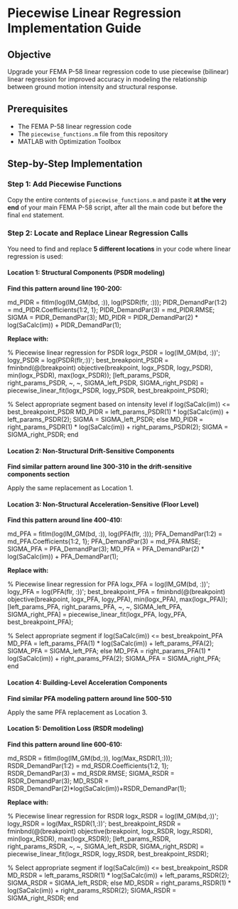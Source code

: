 # Piecewise Linear Regression Implementation Guide

## Objective
Upgrade your FEMA P-58 linear regression code to use piecewise (bilinear) linear regression for improved accuracy in modeling the relationship between ground motion intensity and structural response.

## Prerequisites
- The FEMA P-58 linear regression code
- The `piecewise_functions.m` file from this repository
- MATLAB with Optimization Toolbox

## Step-by-Step Implementation

### Step 1: Add Piecewise Functions
Copy the entire contents of `piecewise_functions.m` and paste it **at the very end** of your main FEMA P-58 script, after all the main code but before the final `end` statement.

### Step 2: Locate and Replace Linear Regression Calls

You need to find and replace **5 different locations** in your code where linear regression is used:

#### Location 1: Structural Components (PSDR modeling)
**Find this pattern around line 190-200:**

md_PIDR = fitlm(log(IM_GM(bd, :)), log(PSDR(flr, :)));
PIDR_DemandPar(1:2) = md_PIDR.Coefficients{1:2, 1};
PIDR_DemandPar(3) = md_PIDR.RMSE;
SIGMA = PIDR_DemandPar(3);
MD_PIDR = PIDR_DemandPar(2) * log(SaCalc(im)) + PIDR_DemandPar(1);


**Replace with:**

% Piecewise linear regression for PSDR
logx_PSDR = log(IM_GM(bd, :))';
logy_PSDR = log(PSDR(flr,:))';
best_breakpoint_PSDR = fminbnd(@(breakpoint) objective(breakpoint, logx_PSDR, logy_PSDR), min(logx_PSDR), max(logx_PSDR));
[left_params_PSDR, right_params_PSDR, ~, ~, SIGMA_left_PSDR, SIGMA_right_PSDR] = piecewise_linear_fit(logx_PSDR, logy_PSDR, best_breakpoint_PSDR);

% Select appropriate segment based on intensity level
if log(SaCalc(im)) <= best_breakpoint_PSDR
    MD_PIDR = left_params_PSDR(1) * log(SaCalc(im)) + left_params_PSDR(2);
    SIGMA = SIGMA_left_PSDR;
else
    MD_PIDR = right_params_PSDR(1) * log(SaCalc(im)) + right_params_PSDR(2);
    SIGMA = SIGMA_right_PSDR;
end

#### Location 2: Non-Structural Drift-Sensitive Components 
**Find similar pattern around line 300-310 in the drift-sensitive components section**

Apply the same replacement as Location 1.

#### Location 3: Non-Structural Acceleration-Sensitive (Floor Level)
**Find this pattern around line 400-410:**

md_PFA = fitlm(log(IM_GM(bd, :)), log(PFA(flr, :)));
PFA_DemandPar(1:2) = md_PFA.Coefficients{1:2, 1};
PFA_DemandPar(3) = md_PFA.RMSE;
SIGMA_PFA = PFA_DemandPar(3);
MD_PFA = PFA_DemandPar(2) * log(SaCalc(im)) + PFA_DemandPar(1);

**Replace with:**

% Piecewise linear regression for PFA
logx_PFA = log(IM_GM(bd, :))';
logy_PFA = log(PFA(flr, :))';
best_breakpoint_PFA = fminbnd(@(breakpoint) objective(breakpoint, logx_PFA, logy_PFA), min(logx_PFA), max(logx_PFA));
[left_params_PFA, right_params_PFA, ~, ~, SIGMA_left_PFA, SIGMA_right_PFA] = piecewise_linear_fit(logx_PFA, logy_PFA, best_breakpoint_PFA);

% Select appropriate segment
if log(SaCalc(im)) <= best_breakpoint_PFA
    MD_PFA = left_params_PFA(1) * log(SaCalc(im)) + left_params_PFA(2);
    SIGMA_PFA = SIGMA_left_PFA;
else
    MD_PFA = right_params_PFA(1) * log(SaCalc(im)) + right_params_PFA(2);
    SIGMA_PFA = SIGMA_right_PFA;
end


#### Location 4: Building-Level Acceleration Components
**Find similar PFA modeling pattern around line 500-510**

Apply the same PFA replacement as Location 3.

#### Location 5: Demolition Loss (RSDR modeling)
**Find this pattern around line 600-610:**

md_RSDR = fitlm(log(IM_GM(bd,:)), log(Max_RSDR(1,:)));
RSDR_DemandPar(1:2) = md_RSDR.Coefficients{1:2, 1};
RSDR_DemandPar(3) = md_RSDR.RMSE;
SIGMA_RSDR = RSDR_DemandPar(3);
MD_RSDR = RSDR_DemandPar(2)*log(SaCalc(im))+RSDR_DemandPar(1);


**Replace with:**

% Piecewise linear regression for RSDR
logx_RSDR = log(IM_GM(bd,:))';
logy_RSDR = log(Max_RSDR(1,:))';
best_breakpoint_RSDR = fminbnd(@(breakpoint) objective(breakpoint, logx_RSDR, logy_RSDR), min(logx_RSDR), max(logx_RSDR));
[left_params_RSDR, right_params_RSDR, ~, ~, SIGMA_left_RSDR, SIGMA_right_RSDR] = piecewise_linear_fit(logx_RSDR, logy_RSDR, best_breakpoint_RSDR);

% Select appropriate segment
if log(SaCalc(im)) <= best_breakpoint_RSDR
    MD_RSDR = left_params_RSDR(1) * log(SaCalc(im)) + left_params_RSDR(2);
    SIGMA_RSDR = SIGMA_left_RSDR;
else
    MD_RSDR = right_params_RSDR(1) * log(SaCalc(im)) + right_params_RSDR(2);
    SIGMA_RSDR = SIGMA_right_RSDR;
end


